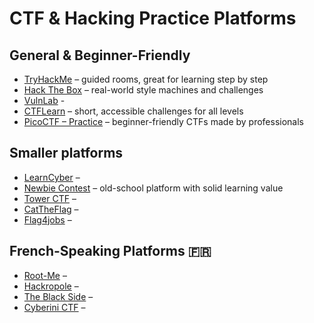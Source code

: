 #  CTF & Hacking Practice Platforms

## General & Beginner-Friendly
- [TryHackMe](https://tryhackme.com/) – guided rooms, great for learning step by step
- [Hack The Box](https://www.hackthebox.com/) – real-world style machines and challenges
- [VulnLab](https://www.vulnlab.com/) - 
- [CTFLearn](https://ctflearn.com/) – short, accessible challenges for all levels
- [PicoCTF – Practice](https://play.picoctf.org/practice) – beginner-friendly CTFs made by professionals



## Smaller platforms
- [LearnCyber](https://learn-cyber.net/) – 
- [Newbie Contest](https://www.newbiecontest.org/) – old-school platform with solid learning value
- [Tower CTF](https://www.tower-ctf.fr/) – 
- [CatTheFlag](https://cattheflag.org/) – 
- [Flag4jobs](https://app.flag4jobs.com/) – 


## French-Speaking Platforms 🇫🇷
- [Root-Me](https://www.root-me.org/) – 
- [Hackropole](https://hackropole.fr/fr/) – 
- [The Black Side](https://theblackside.fr/) – 
- [Cyberini CTF](https://cyberini.com/ctf/) –